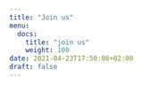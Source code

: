 ```yaml
---
title: "Join us"
menu:
  docs:
    title: "join us"
    weight: 100
date: 2021-04-23T17:50:08+02:00
draft: false
---
```


